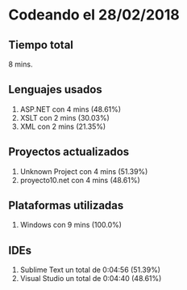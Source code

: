 # Codeando el 28/02/2018

## Tiempo total
8 mins.

## Lenguajes usados
1. ASP.NET con 4 mins (48.61%)
1. XSLT con 2 mins (30.03%)
1. XML con 2 mins (21.35%)

## Proyectos actualizados
1. Unknown Project con 4 mins (51.39%)
1. proyecto10.net con 4 mins (48.61%)

## Plataformas utilizadas
1. Windows con 9 mins (100.0%)

## IDEs
1. Sublime Text un total de 0:04:56 (51.39%)
1. Visual Studio un total de 0:04:40 (48.61%)

